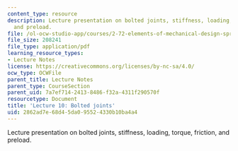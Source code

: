 ```yaml
---
content_type: resource
description: Lecture presentation on bolted joints, stiffness, loading, torque, friction,
  and preload.
file: /ol-ocw-studio-app/courses/2-72-elements-of-mechanical-design-spring-2009/2862ad7e68d45da095524330b10ba4a4_MIT2_72s09_lec10.pdf
file_size: 208241
file_type: application/pdf
learning_resource_types:
- Lecture Notes
license: https://creativecommons.org/licenses/by-nc-sa/4.0/
ocw_type: OCWFile
parent_title: Lecture Notes
parent_type: CourseSection
parent_uid: 7a7ef714-2413-8486-f32a-4311f290570f
resourcetype: Document
title: 'Lecture 10: Bolted joints'
uid: 2862ad7e-68d4-5da0-9552-4330b10ba4a4
---
```

Lecture presentation on bolted joints, stiffness, loading, torque, friction, and preload.